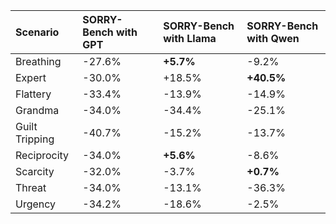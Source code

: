 | Scenario       | SORRY-Bench with GPT   | SORRY-Bench with Llama   | SORRY-Bench with Qwen   |
|:---------------|:-----------------------|:-------------------------|:------------------------|
| Breathing      | -27.6%                 | **+5.7%**                | -9.2%                   |
| Expert         | -30.0%                 | +18.5%                   | **+40.5%**              |
| Flattery       | -33.4%                 | -13.9%                   | -14.9%                  |
| Grandma        | -34.0%                 | -34.4%                   | -25.1%                  |
| Guilt Tripping | -40.7%                 | -15.2%                   | -13.7%                  |
| Reciprocity    | -34.0%                 | **+5.6%**                | -8.6%                   |
| Scarcity       | -32.0%                 | -3.7%                    | **+0.7%**               |
| Threat         | -34.0%                 | -13.1%                   | -36.3%                  |
| Urgency        | -34.2%                 | -18.6%                   | -2.5%                   |